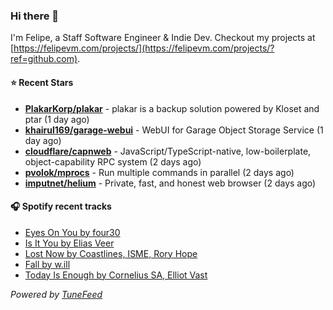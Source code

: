 ### Hi there 👋

I'm Felipe, a Staff Software Engineer & Indie Dev. Checkout my projects at [https://felipevm.com/projects/](https://felipevm.com/projects/?ref=github.com).

#### ⭐ Recent Stars
- **[PlakarKorp/plakar](https://github.com/PlakarKorp/plakar)** - plakar is a backup solution powered by Kloset and ptar (1 day ago)
- **[khairul169/garage-webui](https://github.com/khairul169/garage-webui)** - WebUI for Garage Object Storage Service (1 day ago)
- **[cloudflare/capnweb](https://github.com/cloudflare/capnweb)** - JavaScript/TypeScript-native, low-boilerplate, object-capability RPC system (2 days ago)
- **[pvolok/mprocs](https://github.com/pvolok/mprocs)** - Run multiple commands in parallel (2 days ago)
- **[imputnet/helium](https://github.com/imputnet/helium)** - Private, fast, and honest web browser (2 days ago)

#### 🎧 Spotify recent tracks
- [Eyes On You by four30](https://open.spotify.com/track/7Cjm0EQl5pE3srLd9C2koT)
- [Is It You by Elias Veer](https://open.spotify.com/track/6lWfZYC47nHQd70fsWOCze)
- [Lost Now by Coastlines, ISME, Rory Hope](https://open.spotify.com/track/2Sz8MOcnST8RVmk4Tv9hTT)
- [Fall by w.ill](https://open.spotify.com/track/4b0tpPJf5XqyrB8Ai1j38V)
- [Today Is Enough by Cornelius SA, Elliot Vast](https://open.spotify.com/track/6uwQcJnol87C0xNwhtUvNj)

_Powered by [TuneFeed](https://tunefeed.app?ref=github.com)_
